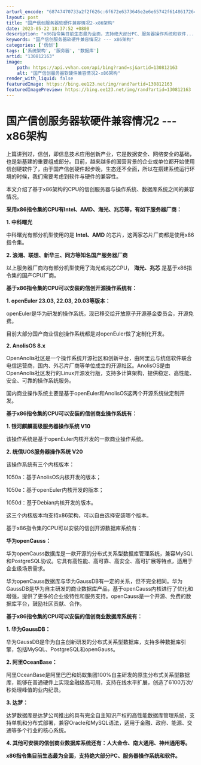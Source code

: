 ```yaml
---
arturl_encode: "68747470733a2f2f626c:6f672e6373646e2e6e65742f6148617264447265616d65722f:61727469636c652f64657461696c732f313330383132313633"
layout: post
title: "国产信创服务器软硬件兼容情况2-x86架构"
date: 2023-05-22 18:37:52 +0800
description: "x86指令集目前生态最为全面，支持绝大部分PC、服务器操作系统和软件..."
keywords: "国产信创服务器软硬件兼容情况2 --- x86架构"
categories: ['信创']
tags: ['系统架构', '服务器', '数据库']
artid: "130812163"
image:
    path: https://api.vvhan.com/api/bing?rand=sj&artid=130812163
    alt: "国产信创服务器软硬件兼容情况2-x86架构"
render_with_liquid: false
featuredImage: https://bing.ee123.net/img/rand?artid=130812163
featuredImagePreview: https://bing.ee123.net/img/rand?artid=130812163
---
```


# 国产信创服务器软硬件兼容情况2 --- x86架构

上篇讲到过，信创，即信息技术应用创新产业，它是数据安全、网络安全的基础，也是新基建的重要组成部分。目前，越来越多的国营背景的企业或单位都开始使用信创硬软件了，由于国产信创硬件起步晚，生态还不全面，所以在搭建系统运行环境的时候，我们需要考虑到软件与硬件的兼容性。

本文介绍了基于x86架构的CPU的信创服务器与操作系统、数据库系统之间的兼容情况。

**采用x86指令集的CPU有Intel、AMD、海光、兆芯等，有如下服务器厂商：**

**1. 中科曙光**

中科曙光有部分机型使用的是
**Intel、AMD**
的芯片，这两家芯片厂商都是使用x86指令集。

**2. 浪潮、联想、新华三、同方等知名国产服务器厂商**

以上服务器厂商均有部分机型使用了海光或兆芯CPU，
**海光、兆芯**
是基于x86指令集的国产CPU厂商。

**基于x86指令集的CPU可以安装的信创开源操作系统有：**

**1. openEuler 23.03, 22.03, 20.03等版本：**

openEuler是华为研发的操作系统，现已移交给开放原子开源基金委员会，开源免费。

目前大部分国产商业信创操作系统都是对openEuler做了定制化开发。

**2. AnolisOS 8.x**

OpenAnolis社区是一个操作系统开源社区和创新平台，由阿里云与统信软件联合电信运营商，国内、外芯片厂商等单位成立的开源社区。AnolisOS是由OpenAnolis社区发行的Linux开源发行版，支持多计算架构，提供稳定、高性能、安全、可靠的操作系统服务。

国内商业操作系统主要是基于openEuler和AnolisOS这两个开源系统做定制开发。

**基于x86指令集的CPU可以安装的信创商业操作系统有：**

**1. 银河麒麟高级服务器操作系统 V10**

该操作系统是基于openEuler内核开发的一款商业操作系统。

**2. 统信UOS服务器操作系统 V20**

该操作系统有三个内核版本：

1050a：基于AnolisOS内核开发的版本；

1050e：基于openEuler内核开发的版本；

1050d：基于Debian内核开发的版本。

这三个内核版本均支持x86架构，可以自由选择安装哪个版本。

基于x86指令集的CPU可以安装的信创开源数据库系统有：

**华为openCauss：**

华为openCauss数据库是一款开源的分布式关系型数据库管理系统，兼容MySQL和PostgreSQL协议。它具有高性能、高可靠、高安全、高可扩展等特点，适用于企业级场景需求。

华为openCauss数据库与华为GaussDB有一定的关系，但不完全相同。华为GaussDB是华为自主研发的商业数据库产品，基于openCauss内核进行了优化和增强，提供了更多的企业级特性和服务支持。openCauss是一个开源、免费的数据库平台，鼓励社区贡献、合作。

**基于x86指令集的CPU可以安装的信创商业数据库系统有：**

**1. 华为GaussDB：**

华为GaussDB是华为自主创新研发的分布式关系型数据库，支持多种数据库引擎，包括MySQL、PostgreSQL和openGauss。

**2. 阿里OceanBase：**

阿里OceanBase是阿里巴巴和蚂蚁集团100%自主研发的原生分布式关系型数据库，能够在普通硬件上实现金融级高可用，支持在线水平扩展，创造了6100万次/秒处理峰值的业内纪录。

**3. 达梦：**

达梦数据库是达梦公司推出的具有完全自主知识产权的高性能数据库管理系统，支持单机和分布式部署，兼容Oracle和MySQL语法，适用于金融、政府、能源、交通等多个行业的核心系统。

**4. 其他可安装的信创商业数据库系统还有：人大金仓、南大通用、神州通用等。**

**x86指令集目前生态最为全面，支持绝大部分PC、服务器操作系统和软件。**